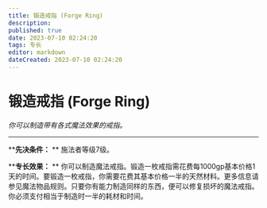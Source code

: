 ```yaml
---
title: 锻造戒指 (Forge Ring)
description: 
published: true
date: 2023-07-10 02:24:20
tags: 专长
editor: markdown
dateCreated: 2023-07-10 02:24:20
---
```


# 锻造戒指 (Forge Ring)

_你可以制造带有各式魔法效果的戒指。_

---

****先决条件：** ** 施法者等级7级。

****专长效果：** **
你可以制造魔法戒指。锻造一枚戒指需花费每1000gp基本价格1天的时间。要锻造一枚戒指，你需要花费其基本价格一半的天然材料。更多信息请参见魔法物品规则。只要你有能力制造同样的东西，便可以修复损坏的魔法戒指。你必须支付相当于制造时一半的耗材和时间。

